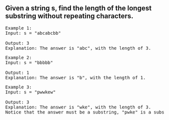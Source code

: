 ## Given a string s, find the length of the longest substring without repeating characters.

 
<pre>
Example 1:
Input: s = "abcabcbb"
  
Output: 3
Explanation: The answer is "abc", with the length of 3.
</pre>
<pre>
Example 2:
Input: s = "bbbbb"
  
Output: 1
Explanation: The answer is "b", with the length of 1.
</pre>
<pre>
Example 3:
Input: s = "pwwkew"
  
Output: 3
Explanation: The answer is "wke", with the length of 3.
Notice that the answer must be a substring, "pwke" is a subsequence and not a substring.  
</pre>
